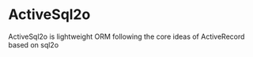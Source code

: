 # ActiveSql2o
ActiveSql2o is lightweight ORM following the core ideas of ActiveRecord based on sql2o
